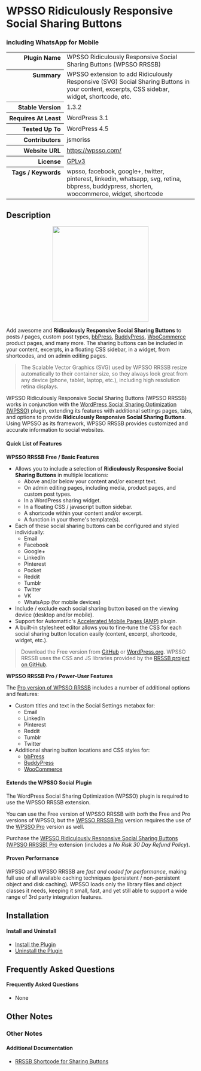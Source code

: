 <h1>WPSSO Ridiculously Responsive Social Sharing Buttons</h1><h3>including WhatsApp for Mobile</h3>

<table>
<tr><th align="right" valign="top" nowrap>Plugin Name</th><td>WPSSO Ridiculously Responsive Social Sharing Buttons (WPSSO RRSSB)</td></tr>
<tr><th align="right" valign="top" nowrap>Summary</th><td>WPSSO extension to add Ridiculously Responsive (SVG) Social Sharing Buttons in your content, excerpts, CSS sidebar, widget, shortcode, etc.</td></tr>
<tr><th align="right" valign="top" nowrap>Stable Version</th><td>1.3.2</td></tr>
<tr><th align="right" valign="top" nowrap>Requires At Least</th><td>WordPress 3.1</td></tr>
<tr><th align="right" valign="top" nowrap>Tested Up To</th><td>WordPress 4.5</td></tr>
<tr><th align="right" valign="top" nowrap>Contributors</th><td>jsmoriss</td></tr>
<tr><th align="right" valign="top" nowrap>Website URL</th><td><a href="https://wpsso.com/">https://wpsso.com/</a></td></tr>
<tr><th align="right" valign="top" nowrap>License</th><td><a href="http://www.gnu.org/licenses/gpl.txt">GPLv3</a></td></tr>
<tr><th align="right" valign="top" nowrap>Tags / Keywords</th><td>wpsso, facebook, google+, twitter, pinterest, linkedin, whatsapp, svg, retina, bbpress, buddypress, shorten, woocommerce, widget, shortcode</td></tr>
</table>

<h2>Description</h2>

<p align="center"><img src="https://surniaulula.github.io/wpsso-rrssb/assets/icon-256x256.png" width="256" height="256" /></p><p>Add awesome and <strong>Ridiculously Responsive Social Sharing Buttons</strong> to posts / pages, custom post types, <a href="https://wordpress.org/plugins/bbpress/">bbPress</a>, <a href="https://wordpress.org/plugins/buddypress/">BuddyPress</a>, <a href="https://wordpress.org/plugins/woocommerce/">WooCommerce</a> product pages, and many more. The sharing buttons can be included in your content, excerpts, in a floating CSS sidebar, in a widget, from shortcodes, and on admin editing pages.</p>

<blockquote>
<p>The Scalable Vector Graphics (SVG) used by WPSSO RRSSB resize automatically to their container size, so they always look great from any device (phone, tablet, laptop, etc.), including high resolution retina displays.</p>
</blockquote>

<p>WPSSO Ridiculously Responsive Social Sharing Buttons (WPSSO RRSSB) works in conjunction with the <a href="https://wordpress.org/plugins/wpsso/">WordPress Social Sharing Optimization (WPSSO)</a> plugin, extending its features with additional settings pages, tabs, and options to provide <strong>Ridiculously Responsive Social Sharing Buttons</strong>. Using WPSSO as its framework, WPSSO RRSSB provides customized and accurate information to social websites.</p>

<h4>Quick List of Features</h4>

<p><strong>WPSSO RRSSB Free / Basic Features</strong></p>

<ul>
<li>Allows you to include a selection of <strong>Ridiculously Responsive Social Sharing Buttons</strong> in multiple locations:

<ul>
<li>Above and/or below your content and/or excerpt text.</li>
<li>On admin editing pages, including media, product pages, and custom post types.</li>
<li>In a WordPress sharing widget.</li>
<li>In a floating CSS / javascript button sidebar.</li>
<li>A shortcode within your content and/or excerpt.</li>
<li>A function in your theme's template(s).</li>
</ul></li>
<li>Each of these social sharing buttons can be configured and styled individually:

<ul>
<li>Email</li>
<li>Facebook</li>
<li>Google+</li>
<li>LinkedIn</li>
<li>Pinterest</li>
<li>Pocket</li>
<li>Reddit</li>
<li>Tumblr</li>
<li>Twitter</li>
<li>VK</li>
<li>WhatsApp (for mobile devices)</li>
</ul></li>
<li>Include / exclude each social sharing button based on the viewing device (desktop and/or mobile).</li>
<li>Support for Automattic's <a href="https://wordpress.org/plugins/amp/">Accelerated Mobile Pages (AMP)</a> plugin.</li>
<li>A built-in stylesheet editor allows you to fine-tune the CSS for each social sharing button location easily (content, excerpt, shortcode, widget, etc.).</li>
</ul>

<blockquote>
<p>Download the Free version from <a href="http://surniaulula.github.io/wpsso-rrssb/">GitHub</a> or <a href="https://wordpress.org/plugins/wpsso-rrssb/">WordPress.org</a>. WPSSO RRSSB uses the CSS and JS libraries provided by the <a href="https://github.com/kni-labs/rrssb">RRSSB project on GitHub</a>.</p>
</blockquote>

<p><strong>WPSSO RRSSB Pro / Power-User Features</strong></p>

<p>The <a href="http://wpsso.com/extend/plugins/wpsso-rrssb/">Pro version of WPSSO RRSSB</a> includes a number of additional options and features:</p>

<ul>
<li>Custom titles and text in the Social Settings metabox for:

<ul>
<li>Email</li>
<li>LinkedIn</li>
<li>Pinterest</li>
<li>Reddit</li>
<li>Tumblr</li>
<li>Twitter</li>
</ul></li>
<li>Additional sharing button locations and CSS styles for:

<ul>
<li><a href="https://wordpress.org/plugins/bbpress/">bbPress</a></li>
<li><a href="https://wordpress.org/plugins/buddypress/">BuddyPress</a></li>
<li><a href="https://wordpress.org/plugins/woocommerce/">WooCommerce</a></li>
</ul></li>
</ul>

<h4>Extends the WPSSO Social Plugin</h4>

<p>The WordPress Social Sharing Optimization (WPSSO) plugin is required to use the WPSSO RRSSB extension.</p>

<p>You can use the Free version of WPSSO RRSSB with <em>both</em> the Free and Pro versions of WPSSO, but the <a href="http://wpsso.com/extend/plugins/wpsso-rrssb/">WPSSO RRSSB Pro</a> version requires the use of the <a href="http://wpsso.com/extend/plugins/wpsso/">WPSSO Pro</a> version as well.</p>

<p>Purchase the <a href="http://wpsso.com/extend/plugins/wpsso-rrssb/">WPSSO Ridiculously Responsive Social Sharing Buttons (WPSSO RRSSB) Pro</a> extension (includes a <em>No Risk 30 Day Refund Policy</em>).</p>

<h4>Proven Performance</h4>

<p>WPSSO and WPSSO RRSSB are <em>fast and coded for performance</em>, making full use of all available caching techniques (persistent / non-persistent object and disk caching). WPSSO loads only the library files and object classes it needs, keeping it small, fast, and yet still able to support a wide range of 3rd party integration features.</p>


<h2>Installation</h2>

<h4>Install and Uninstall</h4>

<ul>
<li><a href="http://wpsso.com/codex/plugins/wpsso-rrssb/installation/install-the-plugin/">Install the Plugin</a></li>
<li><a href="http://wpsso.com/codex/plugins/wpsso-rrssb/installation/uninstall-the-plugin/">Uninstall the Plugin</a></li>
</ul>


<h2>Frequently Asked Questions</h2>

<h4>Frequently Asked Questions</h4>

<ul>
<li>None</li>
</ul>


<h2>Other Notes</h2>

<h3>Other Notes</h3>
<h4>Additional Documentation</h4>

<ul>
<li><a href="http://wpsso.com/codex/plugins/wpsso-rrssb/notes/rrssb-shortcode/">RRSSB Shortcode for Sharing Buttons</a></li>
</ul>

